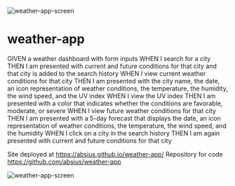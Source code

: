 ![weather-app-screen](https://user-images.githubusercontent.com/50057893/126916094-e417da17-8824-4b3f-8cd3-ac5b7b3dc052.png)
# weather-app

GIVEN a weather dashboard with form inputs
WHEN I search for a city
THEN I am presented with current and future conditions for that city and that city is added to the search history
WHEN I view current weather conditions for that city
THEN I am presented with the city name, the date, an icon representation of weather conditions, the temperature, the humidity, the wind speed, and the UV index
WHEN I view the UV index
THEN I am presented with a color that indicates whether the conditions are favorable, moderate, or severe
WHEN I view future weather conditions for that city
THEN I am presented with a 5-day forecast that displays the date, an icon representation of weather conditions, the temperature, the wind speed, and the humidity
WHEN I click on a city in the search history
THEN I am again presented with current and future conditions for that city

Site deployed at https://absius.github.io/weather-app/
Repository for code https://github.com/absius/weather-app


![weather-app-screen](https://user-images.githubusercontent.com/50057893/126916107-e75795cc-f1ca-4baf-9ee4-0094f49a9e0d.png)

